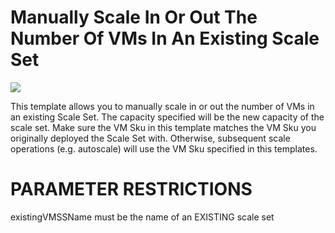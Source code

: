 # Manually Scale In Or Out The Number Of VMs In An Existing Scale Set

<a href="https://portal.azure.com/#create/Microsoft.Template/uri/https%3A%2F%2Fraw.githubusercontent.com%2FAzure%2Fazure-quickstart-templates%2Fmaster%2F201-scale-existing-vmss%2Fazuredeploy.json" target="_blank">
    <img src="http://azuredeploy.net/deploybutton.png"/>
</a><a  target="_blank">

This template allows you to manually scale in or out the number of VMs in an existing Scale Set. The capacity specified will be the new capacity of the scale set. Make sure the VM Sku in this template matches the VM Sku you originally deployed the Scale Set with. Otherwise, subsequent scale operations (e.g. autoscale) will use the VM Sku specified in this templates.

PARAMETER RESTRICTIONS
======================

existingVMSSName must be the name of an EXISTING scale set
